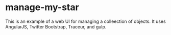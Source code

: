 manage-my-star
==============

This is an example of a web UI for managing a colleection of objects.
It uses AngularJS, Twitter Bootstrap, Traceur, and gulp.
